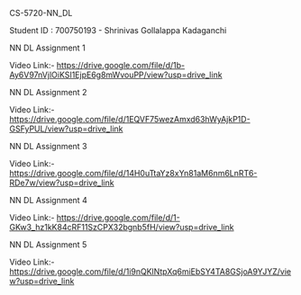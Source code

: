 CS-5720-NN_DL

Student ID : 700750193 - Shrinivas Gollalappa Kadaganchi

NN DL Assignment 1

Video Link:- https://drive.google.com/file/d/1b-Ay6V97nVjlOiKSI1EjpE6g8mWvouPP/view?usp=drive_link

NN DL Assignment 2

Video Link:- https://drive.google.com/file/d/1EQVF75wezAmxd63hWyAjkP1D-GSFyPUL/view?usp=drive_link

NN DL Assignment 3

Video Link:- https://drive.google.com/file/d/14H0uTtaYz8xYn81aM6nm6LnRT6-RDe7w/view?usp=drive_link

NN DL Assignment 4

Video Link:- https://drive.google.com/file/d/1-GKw3_hz1kK84cRF11SzCPX32bgnb5fH/view?usp=drive_link

NN DL Assignment 5

Video Link:- https://drive.google.com/file/d/1i9nQKlNtpXq6miEbSY4TA8GSjoA9YJYZ/view?usp=drive_link
